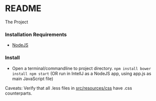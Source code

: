 # README #

The Project

### Installation Requirements ###

* [NodeJS](https://nodejs.org/)

### Install ###

* Open a terminal/commandline to project directory.
`npm install
 bower install
 npm start` 
(OR run in IntellJ as a NodeJS app, using app.js as main JavaScript file)

Caveats: Verify that all .less files in [src/resources/css](https://bitbucket.org/uonse/final-year-project/src/f08ed8bcd438c98e5b0a9886e8ebdb6da700d543/src/resources/css/?at=feature/FYP-139_HTML5_Prototype) have .css counterparts.